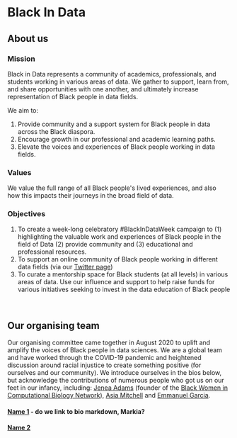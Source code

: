 # **Black In Data**

## About us

### Mission

Black in Data represents a community of academics, professionals, and students working in various areas of data. We gather to support, learn from, and share opportunities with one another, and ultimately increase representation of Black people in data fields. 

We aim to:
&nbsp;

1. Provide community and a support system for Black people in data across the Black diaspora.
2. Encourage growth in our professional and academic learning paths. 
3. Elevate the voices and experiences of Black people working in data fields. 

### Values

We value the full range of all Black people's lived experiences, and also how this impacts their journeys in the broad field of data.

### Objectives

1. To create a week-long celebratory #BlackInDataWeek campaign to (1) highlighting the valuable work and experiences of Black people in the field of Data (2) provide community and (3) educational and professional resources.
2. To support an online community of Black people working in different data fields (via our [Twitter page](https://twitter.com/BlkInData))
3. To curate a mentorship space for Black students (at all levels) in various areas of data.
Use our influence and support to help raise funds for various initiatives seeking to invest in the data education of Black people

&nbsp;

## Our organising team

Our organising committee came together in August 2020 to uplift and amplify the voices of Black people in data sciences. We are a global team and have worked through the COVID-19 pandemic and heightened discussion around racial injustice to create something positive (for ourselves and our community). We introduce ourselves in the bios below, but acknowledge the contributions of numerous people who got us on our feet in our infancy, including: [Jenea Adams](https://twitter.com/JeneaIA) (founder of the [Black Women in Computational Biology Network](https://twitter.com/blkwomencompbio)), [Asia Mitchell](https://twitter.com/Asia_Mitch) and [Emmanuel Garcia](https://twitter.com/manithegarcia). 

#### [Name 1](https://twitter.com/) - do we link to bio markdown, Markia?
#### [Name 2](https://twitter.com/) 
